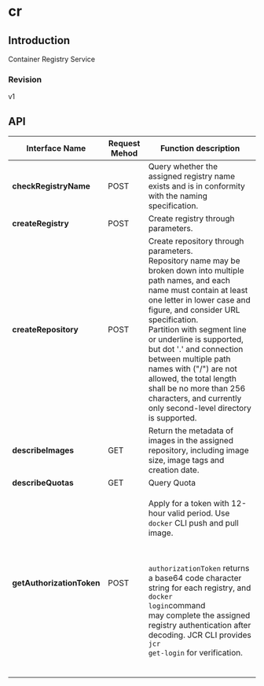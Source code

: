 # cr


## Introduction
Container Registry Service


### Revision
v1


## API
|Interface Name|Request Mehod|Function description|
|---|---|---|
|**checkRegistryName**|POST|Query whether the assigned registry name exists and is in conformity with the naming specification. </br>|
|**createRegistry**|POST|Create registry through parameters. </br>|
|**createRepository**|POST|Create repository through parameters. </br>Repository name may be broken down into multiple path names, and each name must contain at least one letter in lower case and figure, and consider URL specification. </br>Partition with segment line or underline is supported, but dot '.' and connection between multiple path names with ("/") are not allowed, the total length shall be no more than 256 characters, and currently only second-level directory is supported. </br>|
|**describeImages**|GET|Return the metadata of images in the assigned repository, including image size, image tags and creation date. </br>|
|**describeQuotas**|GET|Query Quota|
|**getAuthorizationToken**|POST|<p>Apply for a token with 12-hour valid period. Use <code>docker</code> CLI push and pull image. </p></br><p><code>authorizationToken</code> returns a base64 code character string for each registry, and <code>docker login</code>command</br> may complete the assigned registry authentication after decoding. JCR CLI provides <code>jcr get-login</code> for verification. </p></br>|

